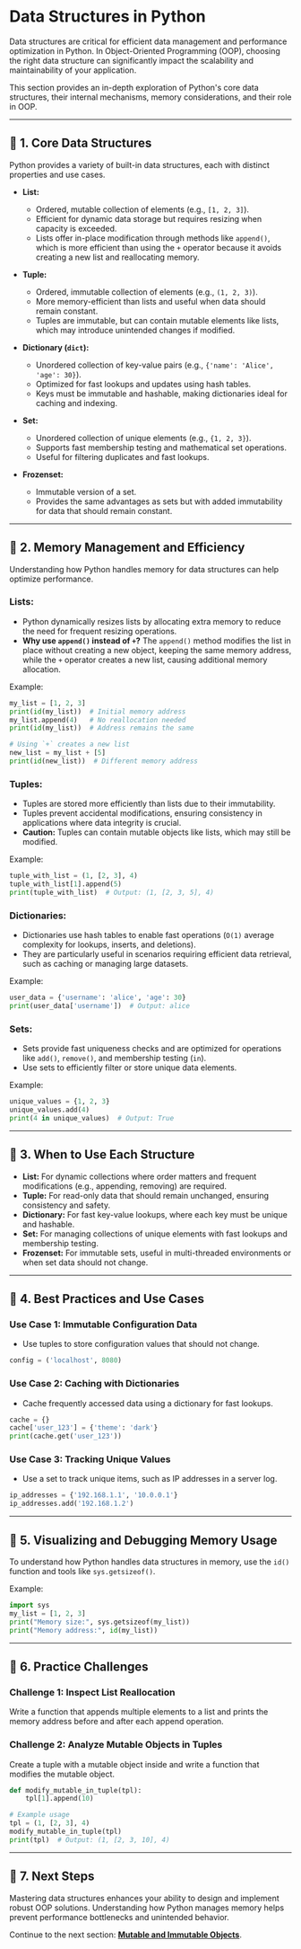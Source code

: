 # Data Structures in Python

Data structures are critical for efficient data management and performance optimization in Python. In Object-Oriented Programming (OOP), choosing the right data structure can significantly impact the scalability and maintainability of your application.

This section provides an in-depth exploration of Python's core data structures, their internal mechanisms, memory considerations, and their role in OOP.

---

## 🔹 **1. Core Data Structures**
Python provides a variety of built-in data structures, each with distinct properties and use cases.

- **List:**
  - Ordered, mutable collection of elements (e.g., `[1, 2, 3]`).
  - Efficient for dynamic data storage but requires resizing when capacity is exceeded.
  - Lists offer in-place modification through methods like `append()`, which is more efficient than using the `+` operator because it avoids creating a new list and reallocating memory.

- **Tuple:**
  - Ordered, immutable collection of elements (e.g., `(1, 2, 3)`).
  - More memory-efficient than lists and useful when data should remain constant.
  - Tuples are immutable, but can contain mutable elements like lists, which may introduce unintended changes if modified.

- **Dictionary (`dict`):**
  - Unordered collection of key-value pairs (e.g., `{'name': 'Alice', 'age': 30}`).
  - Optimized for fast lookups and updates using hash tables.
  - Keys must be immutable and hashable, making dictionaries ideal for caching and indexing.

- **Set:**
  - Unordered collection of unique elements (e.g., `{1, 2, 3}`).
  - Supports fast membership testing and mathematical set operations.
  - Useful for filtering duplicates and fast lookups.

- **Frozenset:**
  - Immutable version of a set.
  - Provides the same advantages as sets but with added immutability for data that should remain constant.

---

## 🔹 **2. Memory Management and Efficiency**
Understanding how Python handles memory for data structures can help optimize performance.

### **Lists:**
- Python dynamically resizes lists by allocating extra memory to reduce the need for frequent resizing operations.
- **Why use `append()` instead of `+`?** The `append()` method modifies the list in place without creating a new object, keeping the same memory address, while the `+` operator creates a new list, causing additional memory allocation.

Example:
```python
my_list = [1, 2, 3]
print(id(my_list))  # Initial memory address
my_list.append(4)   # No reallocation needed
print(id(my_list))  # Address remains the same

# Using `+` creates a new list
new_list = my_list + [5]
print(id(new_list))  # Different memory address
```

### **Tuples:**
- Tuples are stored more efficiently than lists due to their immutability.
- Tuples prevent accidental modifications, ensuring consistency in applications where data integrity is crucial.
- **Caution:** Tuples can contain mutable objects like lists, which may still be modified.

Example:
```python
tuple_with_list = (1, [2, 3], 4)
tuple_with_list[1].append(5)
print(tuple_with_list)  # Output: (1, [2, 3, 5], 4)
```

### **Dictionaries:**
- Dictionaries use hash tables to enable fast operations (`O(1)` average complexity for lookups, inserts, and deletions).
- They are particularly useful in scenarios requiring efficient data retrieval, such as caching or managing large datasets.

Example:
```python
user_data = {'username': 'alice', 'age': 30}
print(user_data['username'])  # Output: alice
```

### **Sets:**
- Sets provide fast uniqueness checks and are optimized for operations like `add()`, `remove()`, and membership testing (`in`).
- Use sets to efficiently filter or store unique data elements.

Example:
```python
unique_values = {1, 2, 3}
unique_values.add(4)
print(4 in unique_values)  # Output: True
```

---

## 🔹 **3. When to Use Each Structure**
- **List:** For dynamic collections where order matters and frequent modifications (e.g., appending, removing) are required.
- **Tuple:** For read-only data that should remain unchanged, ensuring consistency and safety.
- **Dictionary:** For fast key-value lookups, where each key must be unique and hashable.
- **Set:** For managing collections of unique elements with fast lookups and membership testing.
- **Frozenset:** For immutable sets, useful in multi-threaded environments or when set data should not change.

---

## 🔹 **4. Best Practices and Use Cases**

### **Use Case 1: Immutable Configuration Data**
- Use tuples to store configuration values that should not change.
```python
config = ('localhost', 8080)
```

### **Use Case 2: Caching with Dictionaries**
- Cache frequently accessed data using a dictionary for fast lookups.
```python
cache = {}
cache['user_123'] = {'theme': 'dark'}
print(cache.get('user_123'))
```

### **Use Case 3: Tracking Unique Values**
- Use a set to track unique items, such as IP addresses in a server log.
```python
ip_addresses = {'192.168.1.1', '10.0.0.1'}
ip_addresses.add('192.168.1.2')
```

---

## 🔹 **5. Visualizing and Debugging Memory Usage**
To understand how Python handles data structures in memory, use the `id()` function and tools like `sys.getsizeof()`.

Example:
```python
import sys
my_list = [1, 2, 3]
print("Memory size:", sys.getsizeof(my_list))
print("Memory address:", id(my_list))
```

---

## 🔹 **6. Practice Challenges**

### **Challenge 1: Inspect List Reallocation**
Write a function that appends multiple elements to a list and prints the memory address before and after each append operation.

### **Challenge 2: Analyze Mutable Objects in Tuples**
Create a tuple with a mutable object inside and write a function that modifies the mutable object.
```python
def modify_mutable_in_tuple(tpl):
    tpl[1].append(10)

# Example usage
tpl = (1, [2, 3], 4)
modify_mutable_in_tuple(tpl)
print(tpl)  # Output: (1, [2, 3, 10], 4)
```

---

## 🔹 **7. Next Steps**
Mastering data structures enhances your ability to design and implement robust OOP solutions. Understanding how Python manages memory helps prevent performance bottlenecks and unintended behavior.

Continue to the next section: **[Mutable and Immutable Objects](mutable-and-immutable-objects.md)**.
